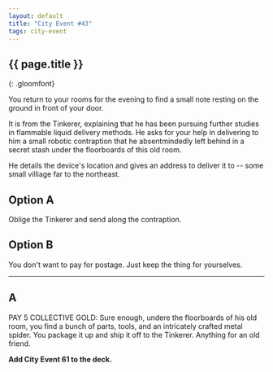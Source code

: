 ```yaml
---
layout: default
title: "City Event #43"
tags: city-event
---
```


## {{ page.title }}
{: .gloomfont}

You return to your rooms for the evening to find a small note resting on the ground in front of your door.

It is from the Tinkerer, explaining that he has been pursuing further studies in flammable liquid delivery
methods.  He asks for your help in delivering to him a small robotic contraption that he absentmindedly
left behind in a secret stash under the floorboards of this old room.

He details the device's location and gives an address to deliver it to -- some small villiage far to the
northeast.

## Option A

Oblige the Tinkerer and send along the contraption.

## Option B

You don't want to pay for postage.  Just keep the thing for yourselves.

***

## A

PAY 5 COLLECTIVE GOLD:  Sure enough, undere the floorboards of his old room, you find a bunch of
parts, tools, and an intricately crafted metal spider.  You package it up and ship it off to the
Tinkerer.  Anything for an old friend.

<strong>Add City Event 61 to the deck.</strong><br>
